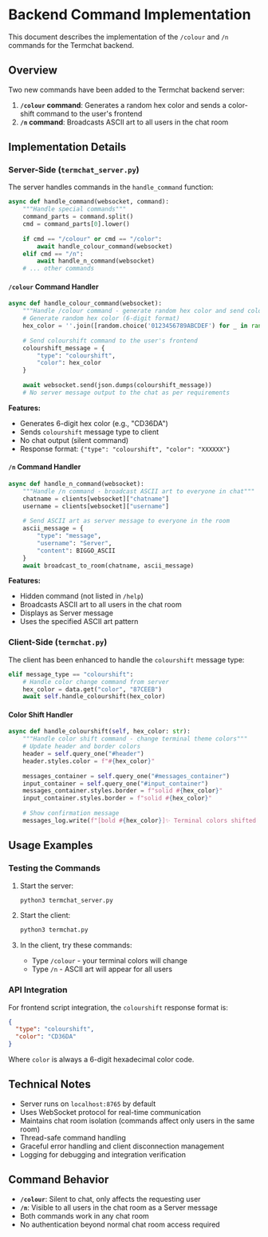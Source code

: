 # Backend Command Implementation

This document describes the implementation of the `/colour` and `/n` commands for the Termchat backend.

## Overview

Two new commands have been added to the Termchat backend server:

1. **`/colour` command**: Generates a random hex color and sends a color-shift command to the user's frontend
2. **`/n` command**: Broadcasts ASCII art to all users in the chat room

## Implementation Details

### Server-Side (`termchat_server.py`)

The server handles commands in the `handle_command` function:

```python
async def handle_command(websocket, command):
    """Handle special commands"""
    command_parts = command.split()
    cmd = command_parts[0].lower()
    
    if cmd == "/colour" or cmd == "/color":
        await handle_colour_command(websocket)
    elif cmd == "/n":
        await handle_n_command(websocket)
    # ... other commands
```

#### `/colour` Command Handler

```python
async def handle_colour_command(websocket):
    """Handle /colour command - generate random hex color and send colourshift to user"""
    # Generate random hex color (6-digit format)
    hex_color = ''.join([random.choice('0123456789ABCDEF') for _ in range(6)])
    
    # Send colourshift command to the user's frontend
    colourshift_message = {
        "type": "colourshift",
        "color": hex_color
    }
    
    await websocket.send(json.dumps(colourshift_message))
    # No server message output to the chat as per requirements
```

**Features:**
- Generates 6-digit hex color (e.g., "CD36DA")
- Sends `colourshift` message type to client
- No chat output (silent command)
- Response format: `{"type": "colourshift", "color": "XXXXXX"}`

#### `/n` Command Handler

```python
async def handle_n_command(websocket):
    """Handle /n command - broadcast ASCII art to everyone in chat"""
    chatname = clients[websocket]["chatname"]
    username = clients[websocket]["username"]
    
    # Send ASCII art as server message to everyone in the room
    ascii_message = {
        "type": "message",
        "username": "Server",
        "content": BIGGO_ASCII
    }
    await broadcast_to_room(chatname, ascii_message)
```

**Features:**
- Hidden command (not listed in `/help`)
- Broadcasts ASCII art to all users in the chat room
- Displays as Server message
- Uses the specified ASCII art pattern

### Client-Side (`termchat.py`)

The client has been enhanced to handle the `colourshift` message type:

```python
elif message_type == "colourshift":
    # Handle color change command from server
    hex_color = data.get("color", "87CEEB")
    await self.handle_colourshift(hex_color)
```

#### Color Shift Handler

```python
async def handle_colourshift(self, hex_color: str):
    """Handle color shift command - change terminal theme colors"""
    # Update header and border colors
    header = self.query_one("#header")
    header.styles.color = f"#{hex_color}"
    
    messages_container = self.query_one("#messages_container")
    input_container = self.query_one("#input_container")
    messages_container.styles.border = f"solid #{hex_color}"
    input_container.styles.border = f"solid #{hex_color}"
    
    # Show confirmation message
    messages_log.write(f"[bold #{hex_color}]✨ Terminal colors shifted to #{hex_color}![/bold #{hex_color}]")
```

## Usage Examples

### Testing the Commands

1. Start the server:
   ```bash
   python3 termchat_server.py
   ```

2. Start the client:
   ```bash
   python3 termchat.py
   ```

3. In the client, try these commands:
   - Type `/colour` - your terminal colors will change
   - Type `/n` - ASCII art will appear for all users

### API Integration

For frontend script integration, the `colourshift` response format is:

```json
{
  "type": "colourshift",
  "color": "CD36DA"
}
```

Where `color` is always a 6-digit hexadecimal color code.

## Technical Notes

- Server runs on `localhost:8765` by default
- Uses WebSocket protocol for real-time communication
- Maintains chat room isolation (commands affect only users in the same room)
- Thread-safe command handling
- Graceful error handling and client disconnection management
- Logging for debugging and integration verification

## Command Behavior

- **`/colour`**: Silent to chat, only affects the requesting user
- **`/n`**: Visible to all users in the chat room as a Server message
- Both commands work in any chat room
- No authentication beyond normal chat room access required